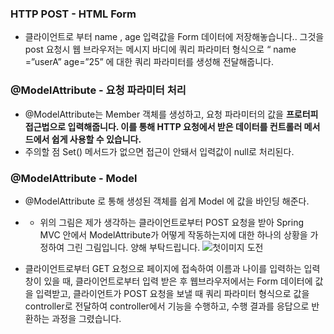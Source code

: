 ### HTTP POST - HTML Form

- 클라이언트로 부터 name , age 입력값을 Form 데이터에 저장해놓습니다.. 그것을 post 요청시 웹 브라우저는 메시지 바디에 쿼리 파라미터 형식으로 “ name =”userA” age=”25” 에 대한 쿼리 파라미터를 생성해 전달해줍니다.

### @ModelAttribute - 요청 파라미터 처리

- @ModelAttribute는 Member 객체를 생성하고, 요청 파라미터의 값을 **프로터피 접근법으로 입력해줍니다. 이를 통해 HTTP 요청에서 받은 데이터를 컨트롤러 메서드에서 쉽게 사용할 수 있습니다.**
- 주의할 점 Set() 메서드가 없으면 접근이 안돼서 입력값이 null로 처리된다.

### @ModelAttribute - Model

- @ModelAttribute 로 통해 생성된 객체를 쉽게 Model 에 값을 바인딩 해준다.

- - 위의 그림은 제가 생각하는 클라이언트로부터 POST 요청을 받아 Spring MVC 안에서 ModelAttribute가 어떻게 작동하는지에 대한 하나의 상황을 가정하여 그린 그림입니다. 양해 부탁드립니다.
![첫이미지 도전](./image/스크린샷%202023-10-29%20오전%2012.21.30.png)

- 클라이언트로부터 GET 요청으로 페이지에 접속하여 이름과 나이를 입력하는 입력창이 있을 때, 클라이언트로부터 입력 받은 후 웹브라우저에서는 Form 데이터에 값을 입력받고,
  클라이언트가 POST 요청을 보낼 때 쿼리 파라미터 형식으로 값을 controller로 전달하여 controller에서 기능을 수행하고, 수행 결과를 응답으로 반환하는 과정을 그렸습니다.
